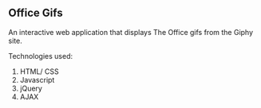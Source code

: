 Office Gifs
-------

An interactive web application that displays The Office gifs from the Giphy site. 

Technologies used: 
1. HTML/ CSS
2. Javascript
3. jQuery
4. AJAX